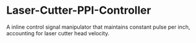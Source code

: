 # Laser-Cutter-PPI-Controller
A inline control signal manipulator that maintains constant pulse per inch, accounting for laser cutter head velocity.
